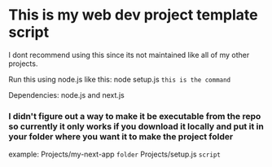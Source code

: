 # This is my web dev project template script
I dont recommend using this since its not maintained like all of my other projects.

Run this using node.js like this: node setup.js `this is the command`

Dependencies: node.js and next.js

### I didn't figure out a way to make it be executable from the repo so currently it only works if you download it locally and put it in your folder where you want it to make the project folder
example:
  Projects/my-next-app `folder`
  Projects/setup.js `script`
